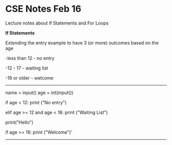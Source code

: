 # CSE Notes Feb 16

Lecture notes about If Statements and For Loops

**If Statements**

Extending the entry example to have 3 (or more) outcomes based on the age

-less than 12 - no entry

-12 - 17 - waiting list

-18 or older - welcome

---

name = input()
age = int(input())

if age < 12:
    print ("No entry")



elif age >= 12 and age < 18:
    print ("Waiting List")

print("Hello")

if age >= 18:
    print ("Welcome")'
    
---
